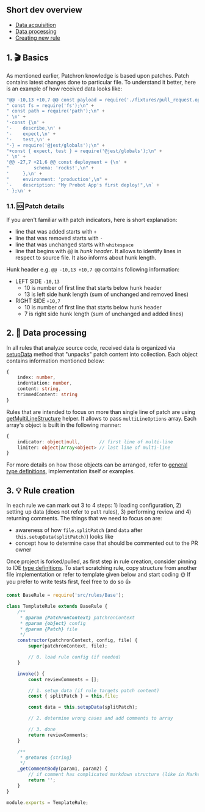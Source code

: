 ## Short dev overview

-   [Data acquisition](#1--basics)
-   [Data processing](#2--data-processing)
-   [Creating new rule](#3--rule-creation)

## 1. 🎬 Basics

As mentioned earlier, Patchron knowledge is based upon patches. Patch contains latest changes done to particular file. To understand it better, here is an example of how received data looks like:

```js
"@@ -10,13 +10,7 @@ const payload = require('./fixtures/pull_request.opened');\n" +
" const fs = require('fs');\n" +
" const path = require('path');\n" +
' \n' +
'-const {\n' +
'-    describe,\n' +
'-    expect,\n' +
'-    test,\n' +
"-} = require('@jest/globals');\n" +
"+const { expect, test } = require('@jest/globals');\n" +
' \n' +
'@@ -27,7 +21,6 @@ const deployment = {\n' +
"         schema: 'rocks!',\n" +
'     },\n' +
"     environment: 'production',\n" +
`-    description: "My Probot App's first deploy!",\n` +
' };\n' +
```

### 1.1. 🆘 Patch details

If you aren't familiar with patch indicators, here is short explanation:

-   line that was added starts with `+`
-   line that was removed starts with `-`
-   line that was unchanged starts with `whitespace`
-   line that begins with `@@` is <em>hunk header</em>. It allows to identify lines in respect to source file. It also informs about hunk length.

Hunk header e.g. `@@ -10,13 +10,7 @@` contains following information:

-   LEFT SIDE `-10,13`
    -   10 is number of first line that starts below hunk header
    -   13 is left side hunk length (sum of unchanged and removed lines)
-   RIGHT SIDE `+10,7`
    -   10 is number of first line that starts below hunk header
    -   7 is right side hunk length (sum of unchanged and added lines)

## 2. 🔄 Data processing

In all rules that analyze source code, received data is organized via [setupData](https://github.com/trolit/Patchron/blob/0cefee8ba7437f55d98c07f3cc67b310851f47d8/src/rules/Base.js#L105) method that "unpacks" patch content into collection. Each object contains information mentioned below:

```ts
{
    index: number,
    indentation: number,
    content: string,
    trimmedContent: string
}
```

Rules that are intended to focus on more than single line of patch are using [getMultiLineStructure](../src/helpers/getMultiLineStructure.js) helper. It allows to pass `multiLineOptions` array. Each array's object is built in the following manner:

```ts
{
    indicator: object|null,       // first line of multi-line
    limiter: object|Array<object> // last line of multi-line
}
```

For more details on how those objects can be arranged, refer to [general type definitions](https://github.com/trolit/Patchron/blob/master/src/type-definitions/general.js), implementation itself or examples.

## 3. 💡 Rule creation

In each rule we can mark out 3 to 4 steps: 1) loading configuration, 2) setting up data (does not refer to `pull` rules), 3) performing review and 4) returning comments. The things that we need to focus on are:

-   awareness of how `file.splitPatch` (and `data` after `this.setupData(splitPatch)`) looks like
-   concept how to determine case that should be commented out to the PR owner

Once project is forked/pulled, as first step in rule creation, consider pinning to IDE [type definitions](https://github.com/trolit/Patchron/blob/master/src/type-definitions/index.js). To start scratching rule, copy structure from another file implementation or refer to template given below and start coding 🌞 If you prefer to write tests first, feel free to do so 👍

```js
const BaseRule = require('src/rules/Base');

class TemplateRule extends BaseRule {
    /**
     * @param {PatchronContext} patchronContext
     * @param {object} config
     * @param {Patch} file
     */
    constructor(patchronContext, config, file) {
        super(patchronContext, file);

        // 0. load rule config (if needed)
    }

    invoke() {
        const reviewComments = [];

        // 1. setup data (if rule targets patch content)
        const { splitPatch } = this.file;

        const data = this.setupData(splitPatch);

        // 2. determine wrong cases and add comments to array

        // 3. done
        return reviewComments;
    }

    /**
     * @returns {string}
     */
    _getCommentBody(param1, param2) {
        // if comment has complicated markdown structure (like in MarkedCommentsRule) use `dedent-js`
        return '';
    }
}

module.exports = TemplateRule;
```
